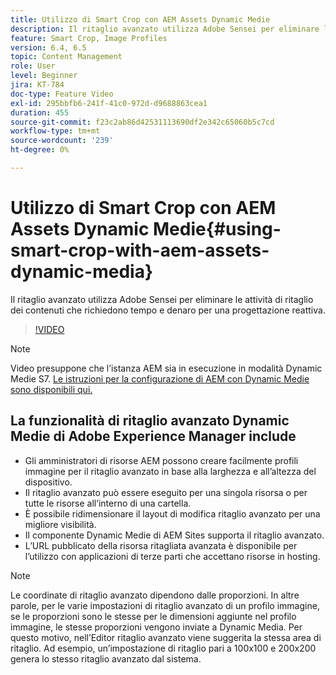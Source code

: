 ```yaml
---
title: Utilizzo di Smart Crop con AEM Assets Dynamic Medie
description: Il ritaglio avanzato utilizza Adobe Sensei per eliminare le attività di ritaglio dei contenuti che richiedono tempo e denaro per una progettazione reattiva.
feature: Smart Crop, Image Profiles
version: 6.4, 6.5
topic: Content Management
role: User
level: Beginner
jira: KT-784
doc-type: Feature Video
exl-id: 295bbfb6-241f-41c0-972d-d9688863cea1
duration: 455
source-git-commit: f23c2ab86d42531113690df2e342c65060b5c7cd
workflow-type: tm+mt
source-wordcount: '239'
ht-degree: 0%

---
```


# Utilizzo di Smart Crop con AEM Assets Dynamic Medie{#using-smart-crop-with-aem-assets-dynamic-media}

Il ritaglio avanzato utilizza Adobe Sensei per eliminare le attività di ritaglio dei contenuti che richiedono tempo e denaro per una progettazione reattiva.

>[!VIDEO](https://video.tv.adobe.com/v/21519?quality=12&learn=on)

>[!NOTE]
>
>Video presuppone che l’istanza AEM sia in esecuzione in modalità Dynamic Medie S7. [Le istruzioni per la configurazione di AEM con Dynamic Medie sono disponibili qui.](https://helpx.adobe.com/it/experience-manager/6-3/assets/using/config-dynamic-fp-14410.html)

## La funzionalità di ritaglio avanzato Dynamic Medie di Adobe Experience Manager include

* Gli amministratori di risorse AEM possono creare facilmente profili immagine per il ritaglio avanzato in base alla larghezza e all’altezza del dispositivo.
* Il ritaglio avanzato può essere eseguito per una singola risorsa o per tutte le risorse all’interno di una cartella.
* È possibile ridimensionare il layout di modifica ritaglio avanzato per una migliore visibilità.
* Il componente Dynamic Medie di AEM Sites supporta il ritaglio avanzato.
* L’URL pubblicato della risorsa ritagliata avanzata è disponibile per l’utilizzo con applicazioni di terze parti che accettano risorse in hosting.

>[!NOTE]
>
>Le coordinate di ritaglio avanzato dipendono dalle proporzioni. In altre parole, per le varie impostazioni di ritaglio avanzato di un profilo immagine, se le proporzioni sono le stesse per le dimensioni aggiunte nel profilo immagine, le stesse proporzioni vengono inviate a Dynamic Media. Per questo motivo, nell’Editor ritaglio avanzato viene suggerita la stessa area di ritaglio. Ad esempio, un’impostazione di ritaglio pari a 100x100 e 200x200 genera lo stesso ritaglio avanzato dal sistema.

